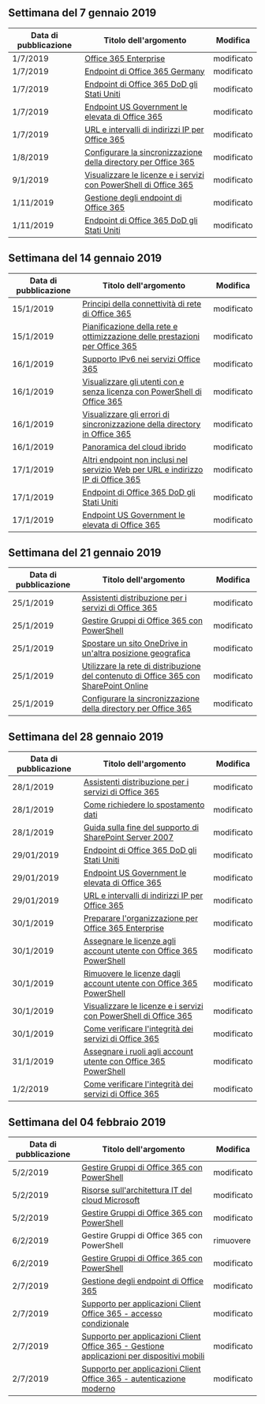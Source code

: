 <!-- This file is generated automatically each week. Changes made to this file will be overwritten.-->




## <a name="week-of-january-07-2019"></a>Settimana del 7 gennaio 2019


| Data di pubblicazione |Titolo dell'argomento | Modifica |
|------|------------|--------|
| 1/7/2019 | [Office 365 Enterprise](/Office365/Enterprise/index) | modificato |
| 1/7/2019 | [Endpoint di Office 365 Germany](/Office365/Enterprise/office-365-germany-endpoints) | modificato |
| 1/7/2019 | [Endpoint di Office 365 DoD gli Stati Uniti](/Office365/Enterprise/office-365-u-s-government-dod-endpoints) | modificato |
| 1/7/2019 | [Endpoint US Government le elevata di Office 365](/Office365/Enterprise/office-365-u-s-government-gcc-high-endpoints) | modificato |
| 1/7/2019 | [URL e intervalli di indirizzi IP per Office 365](/Office365/Enterprise/urls-and-ip-address-ranges) | modificato |
| 1/8/2019 | [Configurare la sincronizzazione della directory per Office 365](/Office365/Enterprise/set-up-directory-synchronization) | modificato |
| 9/1/2019 | [Visualizzare le licenze e i servizi con PowerShell di Office 365](/Office365/Enterprise/powershell/view-licenses-and-services-with-office-365-powershell) | modificato |
| 1/11/2019 | [Gestione degli endpoint di Office 365](/Office365/Enterprise/managing-office-365-endpoints) | modificato |
| 1/11/2019 | [Endpoint di Office 365 DoD gli Stati Uniti](/Office365/Enterprise/office-365-u-s-government-dod-endpoints) | modificato |


## <a name="week-of-january-14-2019"></a>Settimana del 14 gennaio 2019


| Data di pubblicazione |Titolo dell'argomento | Modifica |
|------|------------|--------|
| 15/1/2019 | [Principi della connettività di rete di Office 365](/Office365/Enterprise/office-365-network-connectivity-principles) | modificato |
| 15/1/2019 | [Pianificazione della rete e ottimizzazione delle prestazioni per Office 365](/Office365/Enterprise/network-planning-and-performance) | modificato |
| 16/1/2019 | [Supporto IPv6 nei servizi Office 365](/Office365/Enterprise/ipv6-support) | modificato |
| 16/1/2019 | [Visualizzare gli utenti con e senza licenza con PowerShell di Office 365](/Office365/Enterprise/powershell/view-licensed-and-unlicensed-users-with-office-365-powershell) | modificato |
| 16/1/2019 | [Visualizzare gli errori di sincronizzazione della directory in Office 365](/Office365/Enterprise/identify-directory-synchronization-errors) | modificato |
| 16/1/2019 | [Panoramica del cloud ibrido](/Office365/Enterprise/hybrid-cloud-overview) | modificato |
| 17/1/2019 | [Altri endpoint non inclusi nel servizio Web per URL e indirizzo IP di Office 365](/Office365/Enterprise/additional-office365-ip-addresses-and-urls) | modificato |
| 17/1/2019 | [Endpoint di Office 365 DoD gli Stati Uniti](/Office365/Enterprise/office-365-u-s-government-dod-endpoints) | modificato |
| 17/1/2019 | [Endpoint US Government le elevata di Office 365](/Office365/Enterprise/office-365-u-s-government-gcc-high-endpoints) | modificato |


## <a name="week-of-january-21-2019"></a>Settimana del 21 gennaio 2019


| Data di pubblicazione |Titolo dell'argomento | Modifica |
|------|------------|--------|
| 25/1/2019 | [Assistenti distribuzione per i servizi di Office 365](/Office365/Enterprise/deployment-advisors-for-office-365) | modificato |
| 25/1/2019 | [Gestire Gruppi di Office 365 con PowerShell](/Office365/Enterprise/manage-office-365-groups-with-powershell) | modificato |
| 25/1/2019 | [Spostare un sito OneDrive in un'altra posizione geografica](/Office365/Enterprise/move-onedrive-between-geo-locations) | modificato |
| 25/1/2019 | [Utilizzare la rete di distribuzione del contenuto di Office 365 con SharePoint Online](/Office365/Enterprise/use-office-365-cdn-with-spo) | modificato |
| 25/1/2019 | [Configurare la sincronizzazione della directory per Office 365](/Office365/Enterprise/set-up-directory-synchronization) | modificato |


## <a name="week-of-january-28-2019"></a>Settimana del 28 gennaio 2019


| Data di pubblicazione |Titolo dell'argomento | Modifica |
|------|------------|--------|
| 28/1/2019 | [Assistenti distribuzione per i servizi di Office 365](/Office365/Enterprise/deployment-advisors-for-office-365) | modificato |
| 28/1/2019 | [Come richiedere lo spostamento dati](/Office365/Enterprise/request-your-data-move) | modificato |
| 28/1/2019 | [Guida sulla fine del supporto di SharePoint Server 2007](/Office365/Enterprise/sharepoint-2007-end-of-support) | modificato |
| 29/01/2019 | [Endpoint di Office 365 DoD gli Stati Uniti](/Office365/Enterprise/office-365-u-s-government-dod-endpoints) | modificato |
| 29/01/2019 | [Endpoint US Government le elevata di Office 365](/Office365/Enterprise/office-365-u-s-government-gcc-high-endpoints) | modificato |
| 29/01/2019 | [URL e intervalli di indirizzi IP per Office 365](/Office365/Enterprise/urls-and-ip-address-ranges) | modificato |
| 30/1/2019 | [Preparare l'organizzazione per Office 365 Enterprise](/Office365/Enterprise/get-your-organization-ready-for-office-365) | modificato |
| 30/1/2019 | [Assegnare le licenze agli account utente con Office 365 PowerShell](/Office365/Enterprise/powershell/assign-licenses-to-user-accounts-with-office-365-powershell) | modificato |
| 30/1/2019 | [Rimuovere le licenze dagli account utente con Office 365 PowerShell](/Office365/Enterprise/powershell/remove-licenses-from-user-accounts-with-office-365-powershell) | modificato |
| 30/1/2019 | [Visualizzare le licenze e i servizi con PowerShell di Office 365](/Office365/Enterprise/powershell/view-licenses-and-services-with-office-365-powershell) | modificato |
| 30/1/2019 | [Come verificare l'integrità dei servizi di Office 365](/Office365/Enterprise/view-service-health) | modificato |
| 31/1/2019 | [Assegnare i ruoli agli account utente con Office 365 PowerShell](/Office365/Enterprise/powershell/assign-roles-to-user-accounts-with-office-365-powershell) | modificato |
| 1/2/2019 | [Come verificare l'integrità dei servizi di Office 365](/Office365/Enterprise/view-service-health) | modificato |


## <a name="week-of-february-04-2019"></a>Settimana del 04 febbraio 2019


| Data di pubblicazione |Titolo dell'argomento | Modifica |
|------|------------|--------|
| 5/2/2019 | [Gestire Gruppi di Office 365 con PowerShell](/Office365/Enterprise/manage-office-365-groups-with-powershell) | modificato |
| 5/2/2019 | [Risorse sull'architettura IT del cloud Microsoft](/Office365/Enterprise/microsoft-cloud-it-architecture-resources) | modificato |
| 5/2/2019 | [Gestire Gruppi di Office 365 con PowerShell](/Office365/Enterprise/powershell/manage-office-365-groups-with-powershell) | modificato |
| 6/2/2019 | Gestire Gruppi di Office 365 con PowerShell | rimuovere |
| 6/2/2019 | [Gestire Gruppi di Office 365 con PowerShell](/Office365/Enterprise/powershell/manage-office-365-groups-with-powershell) | modificato |
| 2/7/2019 | [Gestione degli endpoint di Office 365](/Office365/Enterprise/managing-office-365-endpoints) | modificato |
| 2/7/2019 | [Supporto per applicazioni Client Office 365 - accesso condizionale](/Office365/Enterprise/office-365-client-support-conditional-access) | modificato |
| 2/7/2019 | [Supporto per applicazioni Client Office 365 - Gestione applicazioni per dispositivi mobili](/Office365/Enterprise/office-365-client-support-mobile-application-management) | modificato |
| 2/7/2019 | [Supporto per applicazioni Client Office 365 - autenticazione moderno](/Office365/Enterprise/office-365-client-support-modern-authentication) | modificato |
